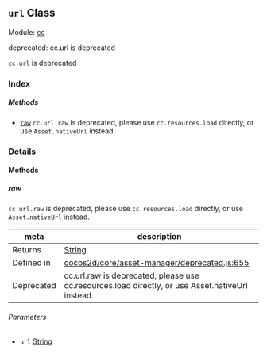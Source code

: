 ## `url` Class



Module: [cc](../modules/cc.md)

deprecated: cc.url is deprecated

`cc.url` is deprecated



### Index



##### Methods

  - [`raw`](#raw) `cc.url.raw` is deprecated, please use `cc.resources.load` directly, or use `Asset.nativeUrl` instead.



### Details




<!-- Method Block -->
#### Methods


##### raw

`cc.url.raw` is deprecated, please use `cc.resources.load` directly, or use `Asset.nativeUrl` instead.

| meta | description |
|------|-------------|
| Returns | <a href="https://developer.mozilla.org/en/JavaScript/Reference/Global_Objects/String" class="crosslink external" target="_blank">String</a> 
| Defined in | [cocos2d/core/asset-manager/deprecated.js:655](https://github.com/cocos-creator/engine/blob/5a29bc48b8b66d479bb93d92e64418ce8a7c0f34/cocos2d/core/asset-manager/deprecated.js#L655) |
| Deprecated | cc.url.raw is deprecated, please use cc.resources.load directly, or use Asset.nativeUrl instead. |

###### Parameters
- `url` <a href="https://developer.mozilla.org/en/JavaScript/Reference/Global_Objects/String" class="crosslink external" target="_blank">String</a> 



